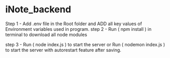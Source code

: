 # iNote_backend
 Step 1 - Add .env file in the Root folder and ADD  all key values of Environment variables used in program.
 step 2 - Run ( npm install ) in terminal to download all node modules
 
 step 3 - Run ( node index.js ) to start the server
   or Run ( nodemon index.js ) to start the server with autorestart feature after saving.
 
